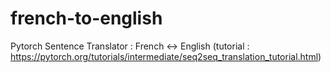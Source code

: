 # french-to-english

Pytorch Sentence Translator : French <-> English (tutorial : https://pytorch.org/tutorials/intermediate/seq2seq_translation_tutorial.html)
